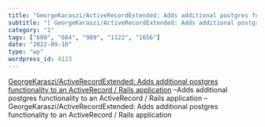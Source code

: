 ```yaml
---
title: "GeorgeKaraszi/ActiveRecordExtended: Adds additional postgres functionality to an ActiveRecord / Rails application"
subtitle: "[ GeorgeKaraszi/ActiveRecordExtended: Adds additional postgres functionality to an ActiveRecord / Ra..."
category: "1"
tags: ["600", "604", "909", "1122", "1656"]
date: "2022-09-10"
type: "wp"
wordpress_id: 4123
---
```

[ GeorgeKaraszi/ActiveRecordExtended: Adds additional postgres functionality to an ActiveRecord / Rails application]( https://github.com/GeorgeKaraszi/ActiveRecordExtended) –Adds additional postgres functionality to an ActiveRecord / Rails application – GeorgeKaraszi/ActiveRecordExtended: Adds additional postgres functionality to an ActiveRecord / Rails application